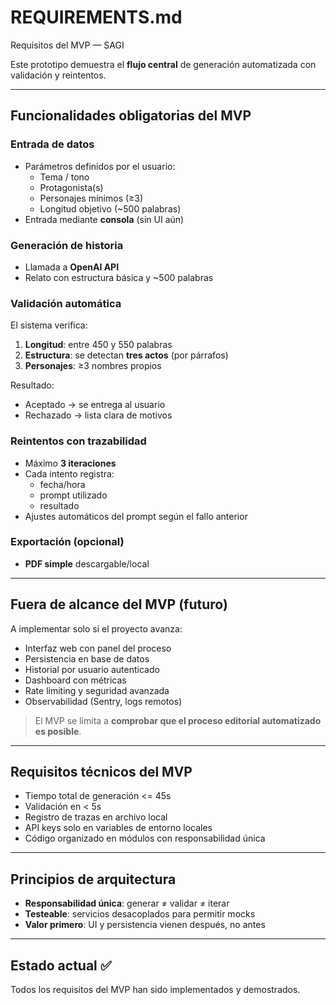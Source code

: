 # REQUIREMENTS.md
Requisitos del MVP — SAGI

Este prototipo demuestra el **flujo central** de generación automatizada con validación y reintentos.

---

## Funcionalidades obligatorias del MVP

### Entrada de datos
- Parámetros definidos por el usuario:
  - Tema / tono
  - Protagonista(s)
  - Personajes mínimos (≥3)
  - Longitud objetivo (~500 palabras)
- Entrada mediante **consola** (sin UI aún)

### Generación de historia
- Llamada a **OpenAI API**
- Relato con estructura básica y ~500 palabras

### Validación automática
El sistema verifica:
1. **Longitud**: entre 450 y 550 palabras  
2. **Estructura**: se detectan **tres actos** (por párrafos)  
3. **Personajes**: ≥3 nombres propios

Resultado:
- Aceptado → se entrega al usuario
- Rechazado → lista clara de motivos

### Reintentos con trazabilidad
- Máximo **3 iteraciones**
- Cada intento registra:
  - fecha/hora
  - prompt utilizado
  - resultado
- Ajustes automáticos del prompt según el fallo anterior

### Exportación (opcional)
- **PDF simple** descargable/local

---

## Fuera de alcance del MVP (futuro)
A implementar solo si el proyecto avanza:

- Interfaz web con panel del proceso
- Persistencia en base de datos
- Historial por usuario autenticado
- Dashboard con métricas
- Rate limiting y seguridad avanzada
- Observabilidad (Sentry, logs remotos)

> El MVP se limita a **comprobar que el proceso editorial automatizado es posible**.

---

## Requisitos técnicos del MVP

- Tiempo total de generación <= 45s
- Validación en < 5s
- Registro de trazas en archivo local
- API keys solo en variables de entorno locales
- Código organizado en módulos con responsabilidad única

---

## Principios de arquitectura

- **Responsabilidad única**: generar ≠ validar ≠ iterar
- **Testeable**: servicios desacoplados para permitir mocks
- **Valor primero**: UI y persistencia vienen después, no antes

---

## Estado actual ✅
Todos los requisitos del MVP han sido implementados y demostrados.
